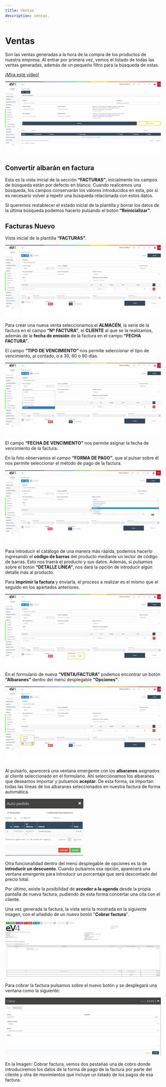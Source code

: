 ```yaml
---
title: Ventas
description: ventas.
---
```


# Ventas

Son las ventas generadas a la hora de la compra de los productos de nuestra empresa. Al entrar por primera vez, vemos el listado de todas las ventas generadas, además de un pequeño filtro para la búsqueda de estas.

[¡Mira este video!](https://www.loom.com/share/e24f4bf2bcd0410fb5f2f6569a1293ea?sid=84cab7bf-03d4-4257-9aa8-46cd7e26db82)

![Imagen](../../../assets/tu_empresa/ventass1.png)

## Convertir albarán en factura


Esta es la vista inicial de la sección **“FACTURAS”**, inicialmente los campos de búsqueda están por defecto en blanco. Cuando realicemos una búsqueda, los campos conservarán los valores introducidos en esta, por si es necesario volver a repetir una búsqueda relacionada con estos datos.

Si queremos restablecer el estado inicial de la plantilla y borrar los datos de la última búsqueda podemos hacerlo pulsando el botón **“Reinicializar”**.

## Facturas Nuevo

Vista inicial de la plantilla **“FACTURAS”**.


![Imagen](../../../assets/tu_empresa/ventass2.png)

Para crear una nueva venta seleccionamos el **ALMACÉN**, la serie de la factura en el campo **“Nº FACTURA”**, el **CLIENTE** al que se la realizamos, además de la **fecha de emisión** de la factura en el campo **“FECHA FACTURA”**.

El campo **“TIPO DE VENCIMIENTO”** nos permite seleccionar el tipo de vencimiento, al contado, o a 30, 60 o 90 días.

![Imagen](../../../assets/tu_empresa/ventass3.png)

El campo **“FECHA DE VENCIMIENTO”** nos permite asignar la fecha de vencimiento de la factura.

En la foto observamos el campo **“FORMA DE PAGO”**, que al pulsar sobre él nos permite seleccionar el método de pago de la factura.


![Imagen](../../../assets/tu_empresa/ventass4.jpg)

Para introducir el catálogo de una manera más rápida, podemos hacerlo ingresando el **código de barras** del producto mediante un lector de código de barras. Esto nos traerá el producto y sus datos. Además, si pulsamos sobre el botón **“DETALLE LÍNEA”**, nos dará la opción de introducir algún detalle más al producto.

Para **imprimir la factura** y enviarla, el proceso a realizar es el mismo que el seguido en los apartados anteriores.

![Imagen](../../../assets/tu_empresa/ventass5.png)

En el formulario de nueva **“VENTA/FACTURA”** podemos encontrar un botón **“Albaranes”** dentro del menú desplegable **“Opciones”**.

![Imagen](../../../assets/tu_empresa/ventass6.png)

Al pulsarlo, aparecerá una ventana emergente con los **albaranes** asignados al cliente seleccionado en el formulario. Ahí seleccionamos los albaranes que deseamos importar y pulsamos **aceptar**. De esta forma, se importan todas las líneas de los albaranes seleccionados en nuestra factura de forma automática.

![Imagen](../../../assets/tu_empresa/ventass7.png)

Otra funcionalidad dentro del menú desplegable de opciones es la de **introducir un descuento**. Cuando pulsamos esa opción, aparecerá una ventana emergente para introducir un porcentaje que será descontado del precio total.

Por último, existe la posibilidad de **acceder a la agenda** desde la propia pantalla de nueva factura, pudiendo de esta forma concertar una cita con el cliente.

Una vez generada la factura, la vista sería la mostrada en la siguiente imagen, con el añadido de un nuevo botón "**Cobrar factura**".

![Imagen](../../../assets/tu_empresa/ventass8.png)

Para cobrar la factura pulsamos sobre el nuevo botón y se desplegará una ventana como la siguiente:

![Imagen](../../../assets/tu_empresa/ventass9.png)

En la Imagen: Cobrar factura, vemos dos pestañas una de cobro donde introduciremos los datos de la forma de pago de la factura por parte del cliente y otra de movimientos que incluye un listado de los pagos de esa factura.